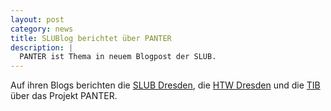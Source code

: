 ```yaml
---
layout: post
category: news
title: SLUBlog berichtet über PANTER
description: |
  PANTER ist Thema in neuem Blogpost der SLUB.
---
```

Auf ihren Blogs berichten die [SLUB Dresden]((https://blog.slub-dresden.de/beitrag/2023/12/14/panter-projekt)), die [HTW Dresden](https://www.htw-dresden.de/news/preisentwicklung-fuer-open-access-publikationen-im-blick-panter-projekt-geht-online) und die [TIB](https://blogs.tib.eu/wp/tib/2024/01/26/preisentwicklung-von-open-access-publikationen-im-fokus-projekt-panter-ist-online/) über das Projekt PANTER.
